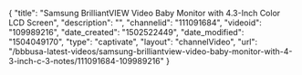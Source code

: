 {
    "title": "Samsung BrilliantVIEW Video Baby Monitor with 4.3-Inch Color LCD Screen",
    "description": "",
    "channelid": "111091684",
    "videoid": "109989216",
    "date_created": "1502522449",
    "date_modified": "1504049170",
    "type": "captivate",
    "layout": "channelVideo",
    "url": "\/bbbusa-latest-videos\/samsung-brilliantview-video-baby-monitor-with-4-3-inch-c-3-notes\/111091684-109989216"
}